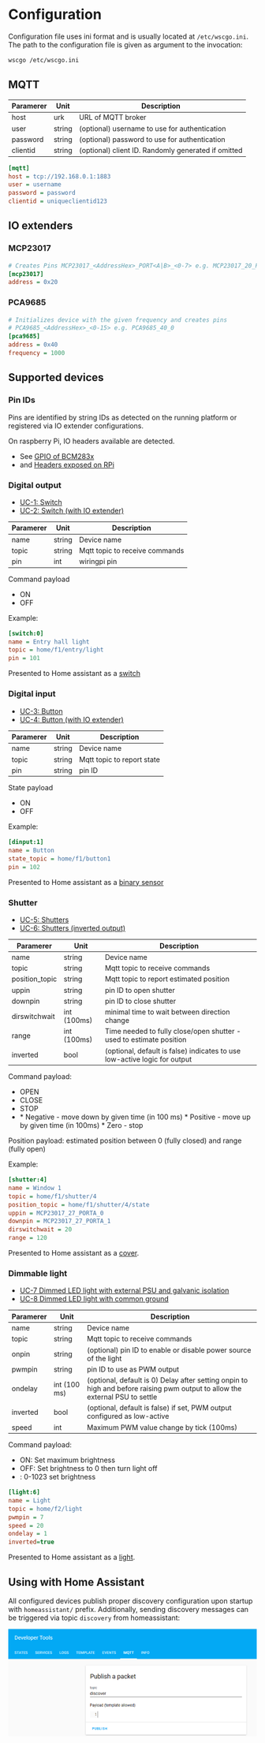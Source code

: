 # Configuration

Configuration file uses ini format and is usually located at `/etc/wscgo.ini`. The path to the configuration file is given as argument to the 
invocation:

```sh
wscgo /etc/wscgo.ini
```

## MQTT

| Paramerer | Unit | Description |
| --- | --- | --- |
| host | urk | URL of MQTT broker |
| user | string | (optional) username to use for authentication |
| password | string | (optional) password to use for authentication |
| clientid | string | (optional) client ID. Randomly generated if omitted |


```ini
[mqtt]
host = tcp://192.168.0.1:1883
user = username
password = password
clientid = uniqueclientid123
```

## IO extenders

### MCP23017

```ini
# Creates Pins MCP23017_<AddressHex>_PORT<A|B>_<0-7> e.g. MCP23017_20_PORTA_1
[mcp23017]
address = 0x20
```

### PCA9685

```ini
# Initializes device with the given frequency and creates pins
# PCA9685_<AddressHex>_<0-15> e.g. PCA9685_40_0
[pca9685]
address = 0x40
frequency = 1000
```

## Supported devices

### Pin IDs

Pins are identified by string IDs as detected on the running platform or registered via IO extender configurations.

On raspberry Pi, IO headers available are detected.
* See [GPIO of BCM283x](https://godoc.org/periph.io/x/periph/host/bcm283x#Pin) 
* and [Headers exposed on RPi](https://godoc.org/periph.io/x/periph/host/rpi)

### Digital output

* [UC-1: Switch](usecases/uc-1/uc-1.md)
* [UC-2: Switch (with IO extender)](usecases/uc-2/uc-2.md)

| Paramerer | Unit | Description |
| --- | --- | --- |
| name | string | Device name |
| topic | string | Mqtt topic to receive commands |
| pin | int | wiringpi pin |

Command payload
* ON
* OFF

Example: 

```ini
[switch:0]
name = Entry hall light
topic = home/f1/entry/light
pin = 101
```

Presented to Home assistant as a [switch](https://www.home-assistant.io/integrations/switch.mqtt)

### Digital input

* [UC-3: Button](usecases/uc-3/uc-3.md)
* [UC-4: Button (with IO extender)](usecases/uc-4/uc-4.md)

| Paramerer | Unit | Description |
| --- | --- | --- |
| name | string | Device name |
| topic | string | Mqtt topic to report state |
| pin | string | pin ID |

State payload
* ON
* OFF

Example:

```ini
[dinput:1]
name = Button
state_topic = home/f1/button1
pin = 102
```

Presented to Home assistant as a [binary sensor](https://www.home-assistant.io/integrations/binary_sensor.mqtt)

### Shutter

* [UC-5: Shutters](usecases/uc-5/uc-5.md)
* [UC-6: Shutters (inverted output)](usecases/uc-6/uc-6.md)


| Paramerer | Unit | Description |
| --- | --- | --- |
| name | string | Device name |
| topic | string | Mqtt topic to receive commands |
| position_topic | string | Mqtt topic to report estimated position |
| uppin | string | pin ID to open shutter |
| downpin | string | pin ID to close shutter |
| dirswitchwait | int (100ms) | minimal time to wait between direction change |
| range | int (100ms) | Time needed to fully close/open shutter - used to estimate position |
| inverted | bool | (optional, default is false) indicates to use low-active logic for output |

Command payload:
* OPEN
* CLOSE
* STOP
* <integer>
  * Negative - move down by given time (in 100 ms)
  * Positive - move up by given time (in 100ms)
  * Zero - stop

Position payload: estimated position between 0 (fully closed) and range (fully open)

Example:

```ini
[shutter:4]
name = Window 1
topic = home/f1/shutter/4
position_topic = home/f1/shutter/4/state
uppin = MCP23017_27_PORTA_0
downpin = MCP23017_27_PORTA_1
dirswitchwait = 20
range = 120
```

Presented to Home assistant as a [cover](https://www.home-assistant.io/integrations/cover.mqtt).

### Dimmable light

* [UC-7 Dimmed LED light with external PSU and galvanic isolation](uc-7.md) 
* [UC-8 Dimmed LED light with common ground](uc-8.md)

| Paramerer | Unit | Description |
| --- | --- | --- |
| name | string | Device name |
| topic | string | Mqtt topic to receive commands |
| onpin | string | (optional) pin ID to enable or disable power source of the light |
| pwmpin | string | pin ID to use as PWM output |
| ondelay | int (100 ms) | (optional, default is 0) Delay after setting onpin to high and before raising pwm output to allow the external PSU to settle |
| inverted | bool | (optional, default is false) if set, PWM output configured as low-active |
| speed | int | Maximum PWM value change by tick (100ms) |

Command payload:
* ON: Set maximum brightness
* OFF: Set brightness to 0 then turn light off
* <integer>: 0-1023 set brightness

```ini
[light:6]
name = Light
topic = home/f2/light
pwmpin = 7
speed = 20
ondelay = 1
inverted=true
```

Presented to Home assistant as a [light](https://www.home-assistant.io/integrations/light.mqtt).

## Using with Home Assistant

All configured devices publish proper discovery configuration upon startup with `homeassistant/` prefix. Additionally, sending discovery
messages can be triggered via topic `discovery` from homeassistant:

![discover](discover.png)
